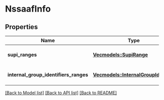 # NssaafInfo

## Properties
Name | Type | Description | Notes
------------ | ------------- | ------------- | -------------
**supi_ranges** | [**Vec<models::SupiRange>**](SupiRange.md) |  | [optional] [default to None]
**internal_group_identifiers_ranges** | [**Vec<models::InternalGroupIdRange>**](InternalGroupIdRange.md) |  | [optional] [default to None]

[[Back to Model list]](../README.md#documentation-for-models) [[Back to API list]](../README.md#documentation-for-api-endpoints) [[Back to README]](../README.md)


